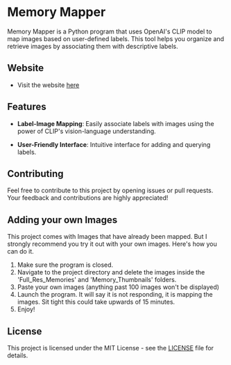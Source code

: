 # Memory Mapper

Memory Mapper is a Python program that uses OpenAI's CLIP model to map images based on user-defined labels. This tool helps you organize and retrieve images by associating them with descriptive labels.

## Website
- Visit the website [here](https://memorymapper.app/)

## Features

- **Label-Image Mapping**: Easily associate labels with images using the power of CLIP's vision-language understanding.

- **User-Friendly Interface**: Intuitive interface for adding and querying labels.

## Contributing

Feel free to contribute to this project by opening issues or pull requests. Your feedback and contributions are highly appreciated!

## Adding your own Images

This project comes with Images that have already been mapped. But I strongly recommend you try it out with your own images. Here's how you can do it.
1. Make sure the program is closed.
2. Navigate to the project directory and delete the images inside the 'Full_Res_Memories' and 'Memory_Thumbnails' folders.
3. Paste your own images (anything past 100 images won't be displayed)
4. Launch the program. It will say it is not responding, it is mapping the images. Sit tight this could take upwards of 15 minutes.
5. Enjoy!

## License

This project is licensed under the MIT License - see the [LICENSE](LICENSE) file for details.
